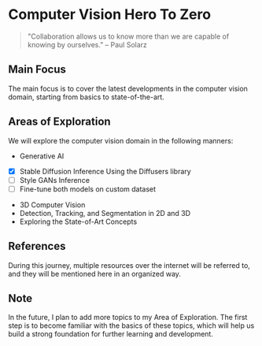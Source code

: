 # Computer Vision Hero To Zero

> "Collaboration allows us to know more than we are capable of knowing by ourselves." – Paul Solarz

## Main Focus
The main focus is to cover the latest developments in the computer vision domain, starting from basics to state-of-the-art.

## Areas of Exploration
We will explore the computer vision domain in the following manners:
- Generative AI
- [x] Stable Diffusion Inference Using the Diffusers library
- [ ] Style GANs Inference
- [ ] Fine-tune both models on custom dataset
- 3D Computer Vision
- Detection, Tracking, and Segmentation in 2D and 3D
- Exploring the State-of-Art Concepts

## References
During this journey, multiple resources over the internet will be referred to, and they will be mentioned here in an organized way.

## Note
In the future, I plan to add more topics to my Area of Exploration. The first step is to become familiar with the basics of these topics, which will help us build a strong foundation for further learning and development.

